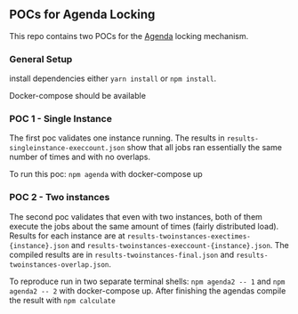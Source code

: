 ## POCs for Agenda Locking

This repo contains two POCs for the [Agenda](https://github.com/agenda/agenda) locking mechanism.

### General Setup
install dependencies either `yarn install` or `npm install`.

Docker-compose should be available

### POC 1 - Single Instance
The first poc validates one instance running. The results in `results-singleinstance-execcount.json` show that all jobs ran essentially the same number of times and with no overlaps.

To run this poc: `npm agenda` with docker-compose up

### POC 2 - Two instances
The second poc validates that even with two instances, both of them execute the jobs about the same amount of times (fairly distributed load). Results for each instance are at `results-twoinstances-exectimes-{instance}.json` and `results-twoinstances-execcount-{instance}.json`. The compiled results are in `results-twoinstances-final.json` and `results-twoinstances-overlap.json`.

To reproduce run in two separate terminal shells:
`npm agenda2 -- 1` and `npm agenda2 -- 2` with docker-compose up. After finishing the agendas compile the result with `npm calculate`
